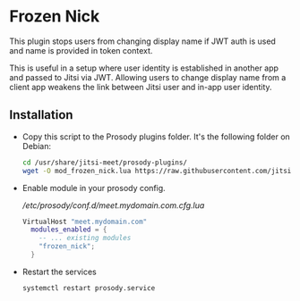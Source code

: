 # Frozen Nick

This plugin stops users from changing display name if JWT auth is used and name is provided in token context.

This is useful in a setup where user identity is established in another app and passed to Jitsi via JWT. Allowing users
to change display name from a client app weakens the link between Jitsi user and in-app user identity. 


## Installation

- Copy this script to the Prosody plugins folder. It's the following folder on
  Debian:

  ```bash
  cd /usr/share/jitsi-meet/prosody-plugins/
  wget -O mod_frozen_nick.lua https://raw.githubusercontent.com/jitsi-contrib/prosody-plugins/main/frozen_nick/mod_frozen_nick.lua
  ```

- Enable module in your prosody config.

  _/etc/prosody/conf.d/meet.mydomain.com.cfg.lua_
  
  ```lua
  VirtualHost "meet.mydomain.com"
    modules_enabled = {
      -- ... existing modules
      "frozen_nick";
    }
  
  ```
  
- Restart the services

  ```bash
  systemctl restart prosody.service
  ```
  
